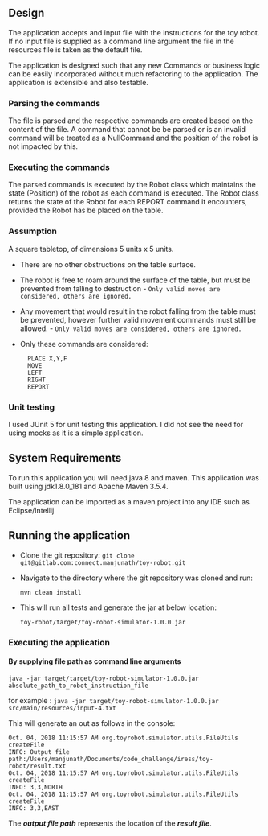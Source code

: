 ## Design 

The application accepts and input file with the instructions for the toy robot. If no input file is 
supplied as a command line argument the file in the resources file is taken as the default file. 

The application is designed such that any new Commands or business logic can be easily incorporated without much refactoring to the application.
The application is extensible and also testable.  

### Parsing the commands

The file is parsed and the respective commands are created based on the content of the file. 
A command that cannot be be parsed or is an invalid command will be treated as a NullCommand and 
the position of the robot is not impacted by this.

### Executing the commands

The parsed commands is executed by the Robot class which maintains the state (Position) of the robot as each command is executed.
The Robot class returns the state of the Robot for each REPORT command it encounters, provided the Robot has be placed on the table.


### Assumption

A square tabletop, of dimensions 5 units x 5 units.
* There are no other obstructions on the table surface.
* The robot is free to roam around the surface of the table, but must be prevented from falling to destruction - `Only valid moves are considered, others are ignored.`
* Any movement that would result in the robot falling from the table must be prevented, however further valid movement commands must still be allowed. - `Only valid moves are considered, others are ignored.`

* Only these commands are considered:

  ```
    PLACE X,Y,F
    MOVE
    LEFT
    RIGHT
    REPORT
  ```


###  Unit testing

I used JUnit 5 for unit testing this application. I did not see the need for using mocks as it is a simple application.

## System Requirements

To run this application you will need java 8 and maven.
This application was built using jdk1.8.0_181 and Apache Maven 3.5.4.

The application can be imported as a maven project into any IDE such as Eclipse/Intellij

## Running the application

* Clone the git repository:
  `git clone git@gitlab.com:connect.manjunath/toy-robot.git`

* Navigate to the directory where the git repository was cloned and run:

  `mvn clean install`

* This will run all tests and generate the jar at below location:

  `toy-robot/target/toy-robot-simulator-1.0.0.jar`

### Executing the application

#### By supplying file path as command line arguments

`java -jar target/target/toy-robot-simulator-1.0.0.jar absolute_path_to_robot_instruction_file`

for example : `java -jar target/toy-robot-simulator-1.0.0.jar src/main/resources/input-4.txt`

This will generate an out as follows in the console:

  ```
  Oct. 04, 2018 11:15:57 AM org.toyrobot.simulator.utils.FileUtils createFile
  INFO: Output file path:/Users/manjunath/Documents/code_challenge/iress/toy-robot/result.txt
  Oct. 04, 2018 11:15:57 AM org.toyrobot.simulator.utils.FileUtils createFile
  INFO: 3,3,NORTH
  Oct. 04, 2018 11:15:57 AM org.toyrobot.simulator.utils.FileUtils createFile
  INFO: 3,3,EAST
  ```

The _**output file path**_ represents the location of the _**result file**_.